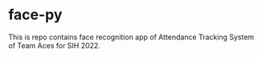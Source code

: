 # face-py
This is repo contains face recognition app of Attendance Tracking System of Team Aces for SIH 2022.
